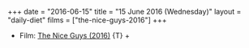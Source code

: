 +++
date = "2016-06-15"
title = "15 June 2016 (Wednesday)"
layout = "daily-diet"
films = ["the-nice-guys-2016"]
+++

<ul>
<li class="entry Film">Film: <a href="/films/the-nice-guys-2016">The Nice Guys (2016)</a> {T} +</li>
</ul>